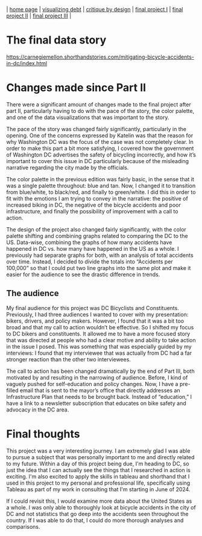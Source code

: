 | [home page](https://cmustudent.github.io/tswd-portfolio-templates/) | [visualizing debt](visualizing-government-debt) | [critique by design](critique-by-design) | [final project I](final-project-part-one) | [final project II](final-project-part-two) | [final project III](final-project-part-three) |

# The final data story

https://carnegiemellon.shorthandstories.com/mitigating-bicycle-accidents-in-dc/index.html

# Changes made since Part II

  There were a significant amount of changes made to the final project after part II, particularly having to do with the pace of the story, the color palette, and one of the data visualizations that was important to the story.
  
  The pace of the story was changed fairly significantly, particularly in the opening. One of the concerns expressed by Katelin was that the reason for why Washington DC was the focus of the case was not completely clear. In order to make this part a bit more satisfying, I covered how the government of Washington DC advertises the safety of bicycling incorrectly, and how it’s important to cover this issue in DC particularly because of the misleading narrative regarding the city made by the officials.
  
  The color palette in the previous edition was fairly basic, in the sense that it was a single palette throughout: blue and tan. Now, I changed it to transition from blue/white, to black/red, and finally to green/white. I did this in order to fit with the emotions I am trying to convey in the narrative: the positive of increased biking in DC, the negative of the bicycle accidents and poor infrastructure, and finally the possibility of improvement with a call to action.
  
  The design of the project also changed fairly significantly, with the color palette shifting and combining graphs related to comparing the DC to the US.
Data-wise, combining the graphs of how many accidents have happened in DC vs. how many have happened in the US as a whole. I previously had separate graphs for both, with an analysis of total accidents over time. Instead, I decided to divide the totals into “Accidents per 100,000” so that I could put two line graphs into the same plot and make it easier for the audience to see the drastic difference in trends.

## The audience

  My final audience for this project was DC Bicyclists and Constituents. Previously, I had three audiences I wanted to cover with my presentation: bikers, drivers, and policy makers. However, I found that it was a bit too broad and that my call to action wouldn’t be effective. So I shifted my focus to DC bikers and constituents. It allowed me to have a more focused story that was directed at people who had a clear motive and ability to take action in the issue I posed. This was something that was especially guided by my interviews: I found that my interviewee that was actually from DC had a far stronger reaction than the other two interviewees.
  
  The call to action has been changed dramatically by the end of Part III, both motivated by and resulting in the narrowing of audience. Before, I kind of vaguely pushed for self-education and policy changes. Now, I have a pre-filled email that is sent to the mayor’s office that directly addresses an Infrastructure Plan that needs to be brought back. Instead of “education,” I have a link to a newsletter subscription that educates on bike safety and advocacy in the DC area.

# Final thoughts

  This project was a very interesting journey. I am extremely glad I was able to pursue a subject that was personally important to me and directly related to my future. Within a day of this project being due, I'm heading to DC, so just the idea that I can actually see the things that I researched in action is exciting. I'm also excited to apply the skills in tableau and shorthand that I used in this project to my personal and professional life, specifically using Tableau as part of my work in consulting that I'm starting in June of 2024.
  
  If I could revisit this, I would examine more data about the United States as a whole. I was only able to thoroughly look at bicycle accidents in the city of DC and not statistics that go deep into the accidents seen throughout the country. If I was able to do that, I could do more thorough analyses and comparisons.
